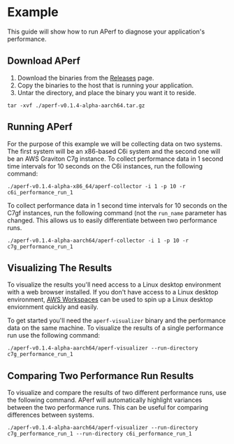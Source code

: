# Example
This guide will show how to run APerf to diagnose your application's performance.

## Download APerf
1. Download the binaries from the [Releases](https://github.com/aws/APerf/releases) page.
2. Copy the binaries to the host that is running your application.
3. Untar the directory, and place the binary you want it to reside.
```
tar -xvf ./aperf-v0.1.4-alpha-aarch64.tar.gz
```

## Running APerf
For the purpose of this example we will be collecting data on two systems. The first system will be an x86-based C6i system and the second one will be an AWS Graviton C7g instance. To collect performance data in 1 second time intervals for 10 seconds on the C6i instances, run the following command:

```
./aperf-v0.1.4-alpha-x86_64/aperf-collector -i 1 -p 10 -r c6i_performance_run_1
```

To collect performance data in 1 second time intervals for 10 seconds on the C7gf instances, run the following command (not the `run_name` parameter has changed. This allows us to easily differentiate between two performance runs.

```
./aperf-v0.1.4-alpha-aarch64/aperf-collector -i 1 -p 10 -r c7g_performance_run_1
```

## Visualizing The Results
To visualize the results you'll need access to a Linux desktop environment with a web browser installed. If you don't have access to a Linux desktop environment, [AWS Workspaces](https://aws.amazon.com/workspaces/) can be used to spin up a Linux desktop enviornment quickly and easily.

To get started you'll need the `aperf-visualizer` binary and the performance data on the same machine. To visualize the results of a single performance run use the following command:

```
./aperf-v0.1.4-alpha-aarch64/aperf-visualizer --run-directory c7g_performance_run_1
```

## Comparing Two Performance Run Results
To visualize and compare the results of two different performance runs, use the following command. APerf will automatically highlight variances between the two performance runs. This can be useful for comparing differences between systems.

```
./aperf-v0.1.4-alpha-aarch64/aperf-visualizer --run-directory c7g_performance_run_1 --run-directory c6i_performance_run_1
```
